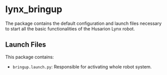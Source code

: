 # lynx_bringup

The package contains the default configuration and launch files necessary to start all the basic functionalities of the Husarion Lynx robot.

## Launch Files

This package contains:

- `bringup.launch.py`: Responsible for activating whole robot system.
